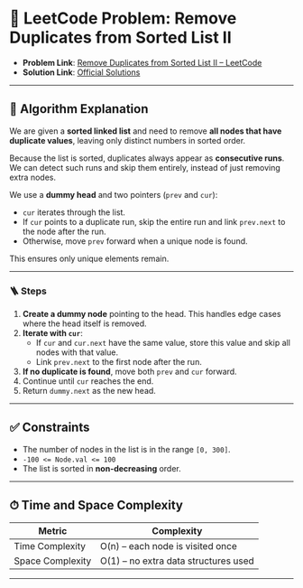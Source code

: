# 🧩 LeetCode Problem: Remove Duplicates from Sorted List II

- **Problem Link**: [Remove Duplicates from Sorted List II – LeetCode](https://leetcode.com/problems/remove-duplicates-from-sorted-list-ii/)
- **Solution Link**: [Official Solutions](https://leetcode.com/problems/remove-duplicates-from-sorted-list-ii/solutions/)

---

## 🧠 Algorithm Explanation

We are given a **sorted linked list** and need to remove **all nodes that have duplicate values**, leaving only distinct numbers in sorted order.

Because the list is sorted, duplicates always appear as **consecutive runs**.  
We can detect such runs and skip them entirely, instead of just removing extra nodes.

We use a **dummy head** and two pointers (`prev` and `cur`):

- `cur` iterates through the list.
- If `cur` points to a duplicate run, skip the entire run and link `prev.next` to the node after the run.
- Otherwise, move `prev` forward when a unique node is found.

This ensures only unique elements remain.

---

### 🪜 Steps

1. **Create a dummy node** pointing to the head. This handles edge cases where the head itself is removed.
2. **Iterate with `cur`**:
   - If `cur` and `cur.next` have the same value, store this value and skip all nodes with that value.
   - Link `prev.next` to the first node after the run.
3. **If no duplicate is found**, move both `prev` and `cur` forward.
4. Continue until `cur` reaches the end.
5. Return `dummy.next` as the new head.

---

## ✅ Constraints

- The number of nodes in the list is in the range `[0, 300]`.
- `-100 <= Node.val <= 100`
- The list is sorted in **non-decreasing** order.

---

## ⏱ Time and Space Complexity

| Metric            | Complexity |
|-------------------|------------|
| Time Complexity   | O(n) – each node is visited once |
| Space Complexity  | O(1) – no extra data structures used |

---
